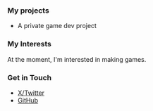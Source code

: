 ### My projects
<ul>
<li>A private game dev project</li>
</ul>

### My Interests
At the moment, I'm interested in making games.

### Get in Touch
<ul>
<li><a href="https://twitter.com/hpalofi">X/Twitter</a></li>
<li><a href="https://github.com/hpalo">GitHub</a></li>
</ul>
